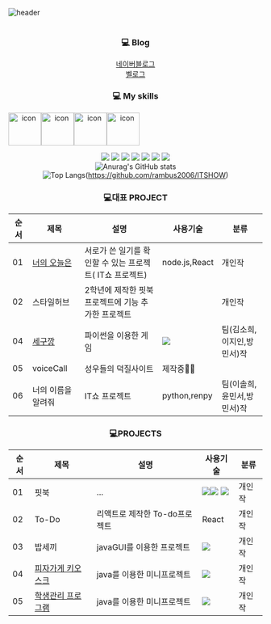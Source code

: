 ![header](https://capsule-render.vercel.app/api?type=waving&color=auto&height=180&section=header&text=Welcome%20to%20my%20Github\%20💡&fontAlignY=45&desc=%20&fontSize=60&animation=twinkling) <br><br>
<div align="center">
  
### 💻 Blog

[네이버블로그](https://blog.naver.com/rambus06)<br/>
[벨로그](https://velog.io/@rambus06/posts)


</div>
<div align="center">
  
### 💻 My skills
  <div style="display: flex; align-items: flex-start;"><img src="https://techstack-generator.vercel.app/java-icon.svg" alt="icon" width="65" height="65" /><img src="https://techstack-generator.vercel.app/mysql-icon.svg" alt="icon" width="65" height="65" /><img src="https://techstack-generator.vercel.app/js-icon.svg" alt="icon" width="65" height="65" /><img src="https://techstack-generator.vercel.app/react-icon.svg" alt="icon" width="65" height="65" /></div>


  <img src="https://img.shields.io/badge/HTML5-E34F26?style=flat-square&logo=HTML5&logoColor=white"/></a>
  <img src="https://img.shields.io/badge/CSS3-1572B6?style=flat-square&logo=CSS3&logoColor=white"/></a>
  <img src="https://img.shields.io/badge/JavaScript-F7DF1E?style=flat-square&logo=JavaScript&logoColor=white"/></a>
  <img src="https://img.shields.io/badge/Java-007396?style=flat-square&logo=Java&logoColor=white"/></a>
  <img src="https://img.shields.io/badge/C-A8B9CC?style=flat-square&logo=C&logoColor=white"/></a>
  <img src="https://img.shields.io/badge/photoshop-000000?style=flat-square&logo=&logoColor=white"/></a>
  <img src="https://img.shields.io/badge/Python-3766AB?style=flat-square&logo=Python&logoColor=white"/></a>
  <br/>
  ![Anurag's GitHub stats](https://github-readme-stats.vercel.app/api?username=rambus2006&show_icons=true&theme=radical)
  <br/>
  ![Top Langs](https://github-readme-stats.vercel.app/api/top-langs/?username=rambus2006&layout=compact&theme=dracula)(https://github.com/rambus2006/ITSHOW)
  
### 💻대표 PROJECT
|순서 | 제목 | 설명 | 사용기술 | 분류 | 
|-------|-----------|-----|---------|-----|
| 01 | [너의 오늘은]() | 서로가 쓴 일기를 확인할 수 있는 프로젝트( IT쇼 프로젝트) | node.js,React | 개인작 |
| 02 |스타일허브| 2학년에 제작한 핏북프로젝트에 기능 추가한 프로젝트| | 개인작 |
| 04 |[세구깡](https://github.com/rambus2006/HanyangPy-Segugang) |파이썬을 이용한 게임|<img src="https://img.shields.io/badge/Python-3766AB?style=flat-square&logo=Python&logoColor=white"/></a>| 팀(김소희,이지인,방민서)작|
| 05 | voiceCall |성우들의 덕질사이트| 제작중👩‍💻|
| 06 | 너의 이름을 알려줘 | IT쇼 프로젝트| python,renpy |  팀(이솔희,윤민서,방민서)작 |

### 💻PROJECTS
|순서 | 제목 | 설명 | 사용기술 | 분류 |
|----|-------|-----|---------|----|
| 01 |핏북 |...|<img src="https://img.shields.io/badge/HTML5-E34F26?style=flat-square&logo=HTML5&logoColor=white"/></a><img src="https://img.shields.io/badge/CSS3-1572B6?style=flat-square&logo=CSS3&logoColor=white"/></a> <img src="https://img.shields.io/badge/JavaScript-F7DF1E?style=flat-square&logo=JavaScript&logoColor=white"/></a>| 개인작 |
| 02 |To-Do |리액트로 제작한 To-do프로젝트 |React| 개인작 | 
| 03 |밥세끼|javaGUI를 이용한 프로젝트|<img src="https://img.shields.io/badge/Java-007396?style=flat-square&logo=Java&logoColor=white"/></a>| 개인작 | 
| 04 |[피자가게 키오스크](https://github.com/rambus2006/JavaArrangement?tab=readme-ov-file#%ED%94%BC%EC%9E%90%EA%B0%80%EA%B2%8C%ED%82%A4%EC%98%A4%EC%8A%A4%ED%81%AC)|java를 이용한 미니프로젝트|<img src="https://img.shields.io/badge/Java-007396?style=flat-square&logo=Java&logoColor=white"/></a>| 개인작 | 
| 05 |[학생관리 프로그램](https://github.com/rambus2006/JavaArrangement?tab=readme-ov-file#%ED%94%BC%EC%9E%90%EA%B0%80%EA%B2%8C%ED%82%A4%EC%98%A4%EC%8A%A4%ED%81%AC)|java를 이용한 미니프로젝트|<img src="https://img.shields.io/badge/Java-007396?style=flat-square&logo=Java&logoColor=white"/></a>| 개인작 | 

</div>








